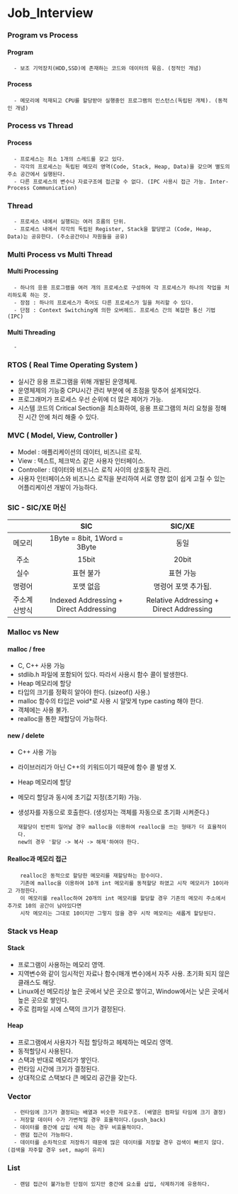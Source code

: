 # Job_Interview

### Program vs Process
#### Program
      - 보조 기억장치(HDD,SSD)에 존재하는 코드와 데이터의 묶음. (정적인 개념)
#### Process
      - 메모리에 적재되고 CPU를 할당받아 실행중인 프로그램의 인스턴스(독립된 개체). (동적인 개념)
      
### Process vs Thread
#### Process
      - 프로세스는 최소 1개의 스레드를 갖고 있다.
      - 각각의 프로세스는 독립된 메모리 영역(Code, Stack, Heap, Data)을 갖으며 별도의 주소 공간에서 실행된다.
      - 다른 프로세스의 변수나 자료구조에 접근할 수 없다. (IPC 사용시 접근 가능. Inter-Process Communication)
### Thread
      - 프로세스 내에서 실행되는 여러 흐름의 단위.
      - 프로세스 내에서 각각의 독립된 Register, Stack을 할당받고 (Code, Heap, Data)는 공유한다. (주소공간이나 자원들을 공유)
      
### Multi Process vs Multi Thread
#### Multi Processing
      - 하나의 응용 프로그램을 여러 개의 프로세스로 구성하여 각 프로세스가 하나의 작업을 처리하도록 하는 것.
      - 장점 : 하나의 프로세스가 죽어도 다른 프로세스가 일을 처리할 수 있다.
      - 단점 : Context Switching에 의한 오버헤드. 프로세스 간의 복잡한 통신 기법(IPC)
#### Multi Threading
      - 
               

### RTOS ( Real Time Operating System )
  - 실시간 응용 프로그램을 위해 개발된 운영체제.
  - 운영체제의 기능중 CPU시간 관리 부분에 에 초점을 맞추어 설계되었다.
  - 프로그래머가 프로세스 우선 순위에 더 많은 제어가 가능.
  - 시스템 코드의 Critical Section을 최소화하여, 응용 프로그램의 처리 요청을 정해진 시간 안에 처리 해줄 수 있다.
  
### MVC ( Model, View, Controller )
  - Model       : 애플리케이션의 데이터, 비즈니르 로직.
  - View        : 텍스트, 체크박스 같은 사용자 인터페이스.
  - Controller  : 데이터와 비즈니스 로직 사이의 상호동작 관리.
  - 사용자 인터페이스와 비즈니스 로직을 분리하여 서로 영향 없이 쉽게 고칠 수 있는 어플리케이션 개발이 가능하다.
  
### SIC - SIC/XE 머신
| | SIC | SIC/XE |
|:-----:|:-----:|:----:|
|메모리|1Byte = 8bit, 1Word = 3Byte|동일|
|주소|15bit|20bit|
|실수|표현 불가|표현 가능|
|명령어|포맷 없음|명령어 포맷 추가됨.|
|주소계산방식|Indexed Addressing + Direct Addressing|Relative Addressing + Direct Addressing|

### Malloc vs New
#### malloc / free
  - C, C++ 사용 가능
  - stdlib.h 파일에 포함되어 있다. 따라서 사용시 함수 콜이 발생한다.
  - Heap 메모리에 할당
  - 타입의 크기를 정확히 알아야 한다. (sizeof() 사용.)
  - malloc 함수의 타입은 void*로 사용 시 알맞게 type casting 해야 한다.
  - 객체에는 사용 불가.
  - realloc을 통한 재할당이 가능하다.
#### new / delete
  - C++ 사용 가능
  - 라이브러리가 아닌 C++의 키워드이기 때문에 함수 콜 발생 X.
  - Heap 메모리에 할당
  - 메모리 할당과 동시에 초기값 지정(초기화) 가능.
  - 생성자를 자동으로 호출한다. (생성자는 객체를 자동으로 초기화 시켜준다.)
  
        재할당이 빈번히 일어날 경우 malloc을 이용하여 realloc을 쓰는 형태가 더 효율적이다. 
        new의 경우 '할당 -> 복사 -> 해제'하여야 한다.

#### Realloc과 메모리 접근
        realloc은 동적으로 할당한 메모리를 재할당하는 함수이다. 
        기존에 malloc을 이용하여 10개 int 메모리를 동적할당 하였고 시작 메모리가 10이라고 가정한다.
        이 메모리를 realloc하여 20개의 int 메모리를 할당할 경우 기존의 메모리 주소에서 추가로 10의 공간이 남아있다면 
        시작 메모리는 그대로 10이지만 그렇지 않을 경우 시작 메모리는 새롭게 할당된다.
### Stack vs Heap
#### Stack
  - 프로그램이 사용하는 메모리 영역.
  - 지역변수와 같이 임시적인 자료나 함수(매개 변수)에서 자주 사용. 초기화 되지 않은 클래스도 해당.
  - Linux에선 메모리상 높은 곳에서 낮은 곳으로 쌓이고, Window에서는 낮은 곳에서 높은 곳으로 쌓인다.
  - 주로 컴파일 시에 스택의 크기가 결정된다.
#### Heap
  - 프로그램에서 사용자가 직접 할당하고 헤제하는 메모리 영역.
  - 동적할당시 사용된다.
  - 스택과 반대로 메모리가 쌓인다.
  - 런타임 시간에 크기가 결정된다.
  - 상대적으로 스택보다 큰 메모리 공간을 갖는다.

### Vector
      - 런타임에 크기가 결정되는 배열과 비슷한 자료구조. (배열은 컴파일 타임에 크기 결정)
      - 저장할 데이터 수가 가변적일 경우 효율적이다.(push_back)
      - 데이터를 중간에 삽입 삭제 하는 경우 비효율적이다.
      - 랜덤 접근이 가능하다.
      - 데이터를 순차적으로 저장하기 때문에 많은 데이터를 저장할 경우 검색이 빠르지 않다.(검색을 자주할 경우 set, map이 유리)
      
### List
      - 랜덤 접근이 불가능한 단점이 있지만 중간에 요소를 삽입, 삭제하기에 유용하다.
